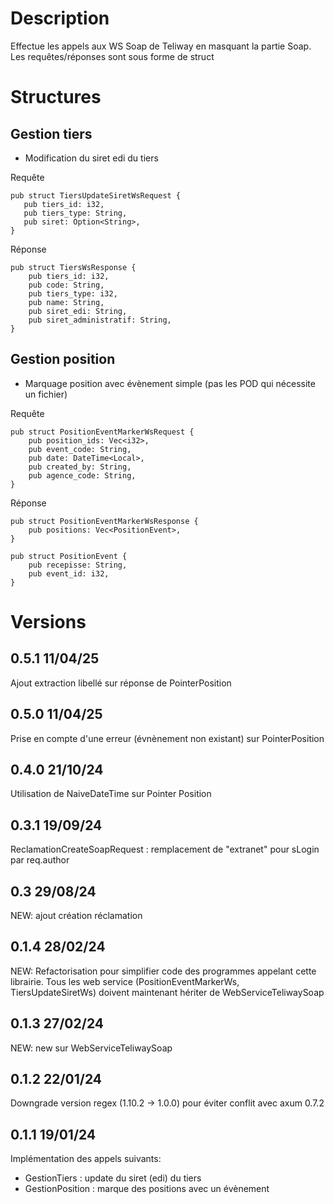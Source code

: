 # Description
Effectue les appels aux WS Soap de Teliway en masquant la partie Soap.
Les requêtes/réponses sont sous forme de struct

# Structures
## Gestion tiers
- Modification du siret edi du tiers

Requête
```
pub struct TiersUpdateSiretWsRequest {
   pub tiers_id: i32,
   pub tiers_type: String,
   pub siret: Option<String>,
}
```

Réponse
```
pub struct TiersWsResponse {
    pub tiers_id: i32,
    pub code: String,
    pub tiers_type: i32,
    pub name: String,
    pub siret_edi: String,
    pub siret_administratif: String,
}
```

## Gestion position
- Marquage position avec évènement simple (pas les POD qui nécessite un fichier)

Requête
```
pub struct PositionEventMarkerWsRequest {
    pub position_ids: Vec<i32>,
    pub event_code: String,
    pub date: DateTime<Local>,
    pub created_by: String,
    pub agence_code: String,
}
```

Réponse
```
pub struct PositionEventMarkerWsResponse {
    pub positions: Vec<PositionEvent>,
}

pub struct PositionEvent {
    pub recepisse: String,
    pub event_id: i32,
}
```

# Versions
## 0.5.1 11/04/25
Ajout extraction libellé sur réponse de PointerPosition

## 0.5.0 11/04/25
Prise en compte d'une erreur (évnènement non existant) sur PointerPosition

## 0.4.0 21/10/24
Utilisation de NaiveDateTime sur Pointer Position

## 0.3.1 19/09/24
ReclamationCreateSoapRequest : remplacement de "extranet" pour sLogin par req.author

## 0.3 29/08/24
NEW: ajout création réclamation

## 0.1.4 28/02/24
NEW: Refactorisation pour simplifier code des programmes appelant cette librairie. Tous les web service (PositionEventMarkerWs, TiersUpdateSiretWs) doivent maintenant hériter de WebServiceTeliwaySoap

## 0.1.3 27/02/24
NEW: new sur WebServiceTeliwaySoap

## 0.1.2 22/01/24
Downgrade version regex (1.10.2 -> 1.0.0) pour éviter conflit avec axum 0.7.2

## 0.1.1 19/01/24
Implémentation des appels suivants:
- GestionTiers : update du siret (edi) du tiers
- GestionPosition : marque des positions avec un évènement
